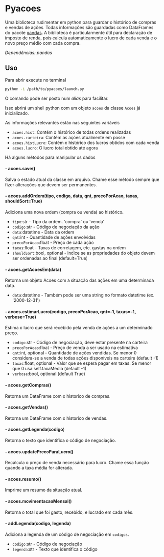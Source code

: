 Pyacoes
=======

Uma biblioteca rudimentar em python para guardar o histórico de compras e vendas de ações.
Todas informações são guardadas como DataFrames do pacote [pandas](https://pandas.pydata.org/).
A biblioteca é particularmente útil para declaração de imposto de renda, pois calcula automaticamente o 
lucro de cada venda e o novo preço médio com cada compra.

*Dependências: pandas*

## Uso
Para abrir execute no terminal
``` bash
python -i /path/to/pyacoes/launch.py
```
O comando pode ser posto num *alias* para facilitar.

Isso abrirá um shell python com um objeto `acoes` da classe `Acoes` já inicializado.

As informações relevantes estão nas seguintes variáveis

- `acoes.hist`: Contém o histórico de todas ordens realizadas
- `acoes.carteira`: Contém as ações atualmente em posse
- `acoes.histLucro`: Contém o histórico dos lucros obtidos com cada venda
- `acoes.lucro`: O lucro total obtido até agora

Há alguns métodos para manipular os dados

#### - acoes.save()
Salva o estado atual da classe em arquivo.
Chame esse método sempre que fizer alterações que devem ser permanentes.

#### - acoes.addOrdem(tipo, codigo, data, qnt, precoPorAcao, taxas, shouldSort=True)
Adiciona uma nova ordem (compra ou venda) ao histórico.

- `tipo`:str - Tipo da ordem. 'compra' ou 'venda'
- `codigo`:str - Código de negociação da ação
- `data`:datetime - Data da ordem
- `qnt`:int - Quantidade de ações envolvidas
- `precoPorAcao`:float - Preço de cada ação
- `taxas`:float - Taxas de corretagem, etc. gastas na ordem
- `shouldSort`:bool, optional - Indice se as propriedades do objeto devem ser ordenadas ao final (default=True)

#### - acoes.getAcoesEm(data)
Retorna um objeto Acoes com a situação das ações em uma determinada data.

- `data`:datetime - Também pode ser uma string no formato datetime (ex. '2000-12-31')

#### - acoes.estimarLucro(codigo, precoPorAcao, qnt=-1, taxas=-1, verbose=True)
Estima o lucro que será recebido pela venda de ações a um determinado preço.

- `codigo`:str - Código de negociação, deve estar presente na carteira
- `precoPorAcao`:float - Preço de venda a ser usado na estimativa
- `qnt`:int, optional - Quantidade de ações vendidas. Se menor 0 considera-se a venda de todas ações disponíveis na carteira (default -1)
- `taxas`:float, optional - Valor que se espera pagar em taxas. Se menor que 0 usa self.taxaMedia (default -1)
- `verbose`:bool, optional (default True)

#### - acoes.getCompras()
Retorna um DataFrame com o historico de compras.

#### - acoes.getVendas()
Retorna um DataFrame com o historico de vendas.

#### - acoes.getLegenda(codigo)
Retorna o texto que identifica o código de negociação.

#### - acoes.updatePrecoParaLucro()
Recalcula o preço de venda necessário para lucro.
Chame essa função quando a taxa média for alterada.

#### - acoes.resumo()
Imprime um resumo da situação atual.

#### - acoes.movimentacaoMensal()
Retorna o total que foi gasto, recebido, e lucrado em cada mês.

#### - addLegenda(codigo, legenda)
Adiciona a legenda de um código de negociação em `codigos`.

- `codigo`:str - Código de negociação
- `legenda`:str - Texto que identifica o código
